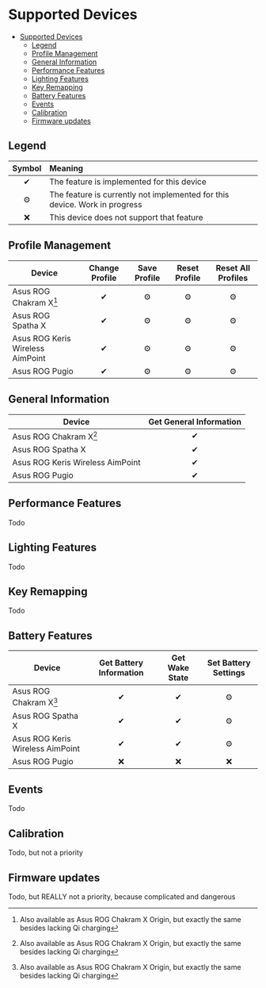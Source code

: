 # Supported Devices

- [Supported Devices](#supported-devices)
	- [Legend](#legend)
	- [Profile Management](#profile-management)
	- [General Information](#general-information)
	- [Performance Features](#performance-features)
	- [Lighting Features](#lighting-features)
	- [Key Remapping](#key-remapping)
	- [Battery Features](#battery-features)
	- [Events](#events)
	- [Calibration](#calibration)
	- [Firmware updates](#firmware-updates)

## Legend

| Symbol | Meaning                                                                    |
| :----: | :------------------------------------------------------------------------- |
|   ✔    | The feature is implemented for this device                                 |
|   ⚙    | The feature is currently not implemented for this device. Work in progress |
|   ❌    | This device does not support that feature                                  |

## Profile Management

| Device                           | Change Profile | Save Profile | Reset Profile | Reset All Profiles |
| -------------------------------- | :------------: | :----------: | :-----------: | :----------------: |
| Asus ROG Chakram X[^1]           |       ✔        |      ⚙       |       ⚙       |         ⚙          |
| Asus ROG Spatha X                |       ✔        |      ⚙       |       ⚙       |         ⚙          |
| Asus ROG Keris Wireless AimPoint |       ✔        |      ⚙       |       ⚙       |         ⚙          |
| Asus ROG Pugio                   |       ✔        |      ⚙       |       ⚙       |         ⚙          |

## General Information

| Device                           | Get General Information |
| -------------------------------- | :---------------------: |
| Asus ROG Chakram X[^1]           |            ✔            |
| Asus ROG Spatha X                |            ✔            |
| Asus ROG Keris Wireless AimPoint |            ✔            |
| Asus ROG Pugio                   |            ✔            |

## Performance Features

Todo

## Lighting Features

Todo

## Key Remapping

Todo

## Battery Features

| Device                           | Get Battery Information | Get Wake State | Set Battery Settings |
| -------------------------------- | :---------------------: | :------------: | :------------------: |
| Asus ROG Chakram X[^1]           |            ✔            |       ✔        |          ⚙           |
| Asus ROG Spatha X                |            ✔            |       ✔        |          ⚙           |
| Asus ROG Keris Wireless AimPoint |            ✔            |       ✔        |          ⚙           |
| Asus ROG Pugio                   |            ❌            |       ❌        |          ❌           |


## Events

Todo

## Calibration
Todo, but not a priority

## Firmware updates
Todo, but REALLY not a priority, because complicated and dangerous

[^1]: Also available as Asus ROG Chakram X Origin, but exactly the same besides lacking Qi charging
